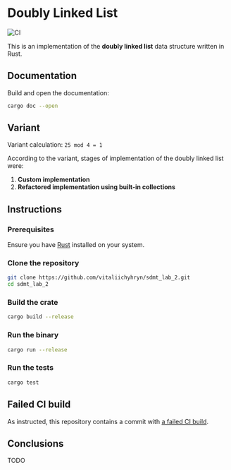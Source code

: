 # Doubly Linked List
![CI](https://github.com/vitaliichyhryn/sdmt_lab_2/actions/workflows/ci.yml/badge.svg)

This is an implementation of the **doubly linked list** data structure written in Rust.

## Documentation
Build and open the documentation:
```bash
cargo doc --open
```

## Variant
Variant calculation:
`25 mod 4 = 1`

According to the variant, stages of implementation of the doubly linked list were:
1. **Custom implementation**
2. **Refactored implementation using built-in collections**

## Instructions

### Prerequisites
Ensure you have [Rust](https://www.rust-lang.org/) installed on your system.

### Clone the repository
```bash
git clone https://github.com/vitaliichyhryn/sdmt_lab_2.git
cd sdmt_lab_2
```

### Build the crate
```bash
cargo build --release
```

### Run the binary
```bash
cargo run --release
```

### Run the tests
```bash
cargo test
```

## Failed CI build
As instructed, this repository contains a commit with [a failed CI build](https://github.com/vitaliichyhryn/sdmt_lab_2/commit/640bdabdee9962a4ae54d43e08dc1fe62e5f657d).

## Conclusions
TODO
